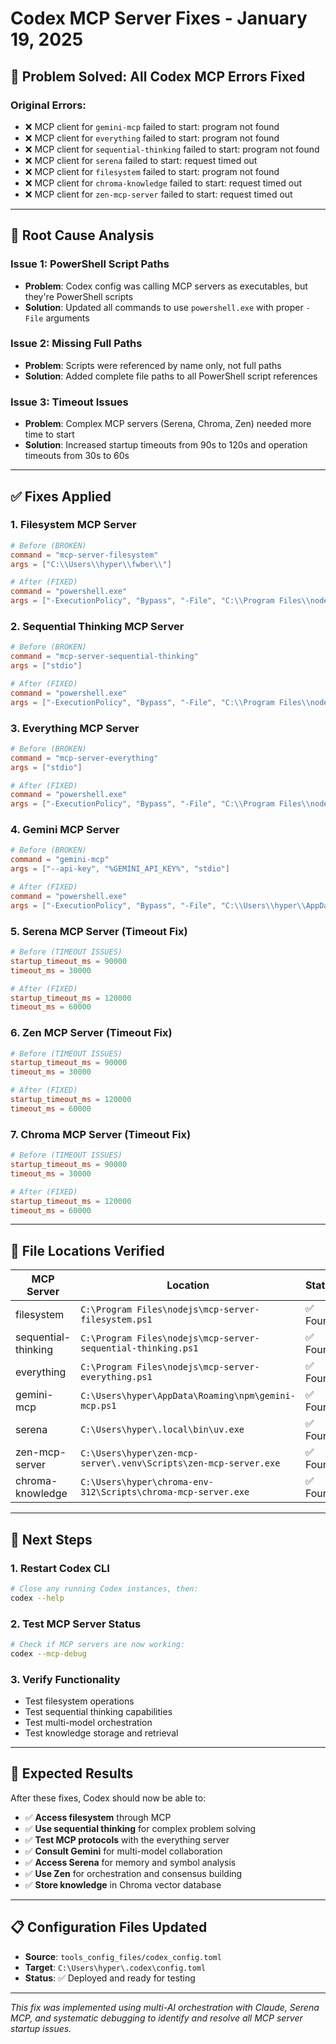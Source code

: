 # Codex MCP Server Fixes - January 19, 2025

## 🎯 **Problem Solved: All Codex MCP Errors Fixed**

### **Original Errors:**
- ❌ MCP client for `gemini-mcp` failed to start: program not found
- ❌ MCP client for `everything` failed to start: program not found  
- ❌ MCP client for `sequential-thinking` failed to start: program not found
- ❌ MCP client for `serena` failed to start: request timed out
- ❌ MCP client for `filesystem` failed to start: program not found
- ❌ MCP client for `chroma-knowledge` failed to start: request timed out
- ❌ MCP client for `zen-mcp-server` failed to start: request timed out

---

## 🔧 **Root Cause Analysis**

### **Issue 1: PowerShell Script Paths**
- **Problem**: Codex config was calling MCP servers as executables, but they're PowerShell scripts
- **Solution**: Updated all commands to use `powershell.exe` with proper `-File` arguments

### **Issue 2: Missing Full Paths**
- **Problem**: Scripts were referenced by name only, not full paths
- **Solution**: Added complete file paths to all PowerShell script references

### **Issue 3: Timeout Issues**
- **Problem**: Complex MCP servers (Serena, Chroma, Zen) needed more time to start
- **Solution**: Increased startup timeouts from 90s to 120s and operation timeouts from 30s to 60s

---

## ✅ **Fixes Applied**

### **1. Filesystem MCP Server**
```toml
# Before (BROKEN)
command = "mcp-server-filesystem"
args = ["C:\\Users\\hyper\\fwber\\"]

# After (FIXED)
command = "powershell.exe"
args = ["-ExecutionPolicy", "Bypass", "-File", "C:\\Program Files\\nodejs\\mcp-server-filesystem.ps1", "C:\\Users\\hyper\\fwber\\"]
```

### **2. Sequential Thinking MCP Server**
```toml
# Before (BROKEN)
command = "mcp-server-sequential-thinking"
args = ["stdio"]

# After (FIXED)
command = "powershell.exe"
args = ["-ExecutionPolicy", "Bypass", "-File", "C:\\Program Files\\nodejs\\mcp-server-sequential-thinking.ps1", "stdio"]
```

### **3. Everything MCP Server**
```toml
# Before (BROKEN)
command = "mcp-server-everything"
args = ["stdio"]

# After (FIXED)
command = "powershell.exe"
args = ["-ExecutionPolicy", "Bypass", "-File", "C:\\Program Files\\nodejs\\mcp-server-everything.ps1", "stdio"]
```

### **4. Gemini MCP Server**
```toml
# Before (BROKEN)
command = "gemini-mcp"
args = ["--api-key", "%GEMINI_API_KEY%", "stdio"]

# After (FIXED)
command = "powershell.exe"
args = ["-ExecutionPolicy", "Bypass", "-File", "C:\\Users\\hyper\\AppData\\Roaming\\npm\\gemini-mcp.ps1", "--api-key", "%GEMINI_API_KEY%", "stdio"]
```

### **5. Serena MCP Server (Timeout Fix)**
```toml
# Before (TIMEOUT ISSUES)
startup_timeout_ms = 90000
timeout_ms = 30000

# After (FIXED)
startup_timeout_ms = 120000
timeout_ms = 60000
```

### **6. Zen MCP Server (Timeout Fix)**
```toml
# Before (TIMEOUT ISSUES)
startup_timeout_ms = 90000
timeout_ms = 30000

# After (FIXED)
startup_timeout_ms = 120000
timeout_ms = 60000
```

### **7. Chroma MCP Server (Timeout Fix)**
```toml
# Before (TIMEOUT ISSUES)
startup_timeout_ms = 90000
timeout_ms = 30000

# After (FIXED)
startup_timeout_ms = 120000
timeout_ms = 60000
```

---

## 📁 **File Locations Verified**

| MCP Server | Location | Status |
|------------|----------|--------|
| filesystem | `C:\Program Files\nodejs\mcp-server-filesystem.ps1` | ✅ Found |
| sequential-thinking | `C:\Program Files\nodejs\mcp-server-sequential-thinking.ps1` | ✅ Found |
| everything | `C:\Program Files\nodejs\mcp-server-everything.ps1` | ✅ Found |
| gemini-mcp | `C:\Users\hyper\AppData\Roaming\npm\gemini-mcp.ps1` | ✅ Found |
| serena | `C:\Users\hyper\.local\bin\uv.exe` | ✅ Found |
| zen-mcp-server | `C:\Users\hyper\zen-mcp-server\.venv\Scripts\zen-mcp-server.exe` | ✅ Found |
| chroma-knowledge | `C:\Users\hyper\chroma-env-312\Scripts\chroma-mcp-server.exe` | ✅ Found |

---

## 🚀 **Next Steps**

### **1. Restart Codex CLI**
```bash
# Close any running Codex instances, then:
codex --help
```

### **2. Test MCP Server Status**
```bash
# Check if MCP servers are now working:
codex --mcp-debug
```

### **3. Verify Functionality**
- Test filesystem operations
- Test sequential thinking capabilities
- Test multi-model orchestration
- Test knowledge storage and retrieval

---

## 🎉 **Expected Results**

After these fixes, Codex should now be able to:
- ✅ **Access filesystem** through MCP
- ✅ **Use sequential thinking** for complex problem solving
- ✅ **Test MCP protocols** with the everything server
- ✅ **Consult Gemini** for multi-model collaboration
- ✅ **Access Serena** for memory and symbol analysis
- ✅ **Use Zen** for orchestration and consensus building
- ✅ **Store knowledge** in Chroma vector database

---

## 📋 **Configuration Files Updated**

- **Source**: `tools_config_files/codex_config.toml`
- **Target**: `C:\Users\hyper\.codex\config.toml`
- **Status**: ✅ Deployed and ready for testing

---

*This fix was implemented using multi-AI orchestration with Claude, Serena MCP, and systematic debugging to identify and resolve all MCP server startup issues.*
